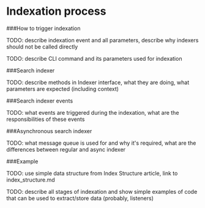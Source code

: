 Indexation process
==================


###How to trigger indexation

TODO: describe indexation event and all parameters,
describe why indexers should not be called directly

TODO: describe CLI command and its parameters used for indexation


###Search indexer

TODO: describe methods in Indexer interface, what they
are doing, what parameters are expected (including context)


###Search indexer events

TODO: what events are triggered during the indexation,
what are the responsibilities of these events


###Asynchronous search indexer 

TODO: what message queue is used for and why it's required,
what are the differences between regular and async indexer


###Example

TODO: use simple data structure from Index Structure article,
link to index_structure.md

TODO: describe all stages of indexation and show simple examples of code 
that can be used to extract/store data (probably, listeners)   
